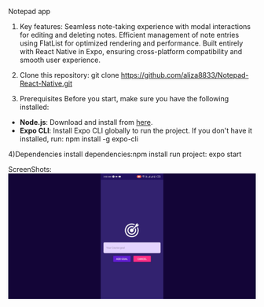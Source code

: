 Notepad app 

1) Key features:
Seamless note-taking experience with modal interactions for editing and deleting notes.
Efficient management of note entries using FlatList for optimized rendering and performance.
Built entirely with React Native in Expo, ensuring cross-platform compatibility and smooth user experience.

2) Clone this repository:
git clone https://github.com/aliza8833/Notepad-React-Native.git

3) Prerequisites
Before you start, make sure you have the following installed:
- **Node.js**: Download and install from [here](https://nodejs.org/).
- **Expo CLI**: Install Expo CLI globally to run the project. If you don't have it installed, run: npm install -g expo-cli
  
4)Dependencies
install dependencies:npm install
run project: expo start


ScreenShots:
![Noteapp](https://github.com/aliza8833/Notepad-React-Native/blob/main/Notepad-app%20png.png?raw=true)





